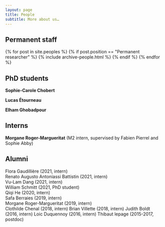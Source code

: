 ```yaml
---
layout: page
title: People
subtitle: More about us…
---
```


## Permanent staff

{% for post in site.peoples %}
    {% if post.position == "Permanent researcher" %}
        {% include archive-people.html %}
    {% endif %}
{% endfor %}

## PhD students

**Sophie-Carole Chobert**

**Lucas Étourneau**

**Elham Ghobadpour**



## Interns

**Morgane Roger-Margueritat**  (M2 intern, supervised by Fabien Pierrel and Sophie Abby)


## Alumni

Flora Gaudillière (2021, intern)  
Renato Augusto Antoniassi Battistin (2021, intern)  
Vu-Lam Dang (2021, intern)  
William Schmitt (2021, PhD student)  
Qiqi He (2020, intern)  
Safa Berraies (2019, intern)  
Morgane Roger-Margueritat (2019, intern)  
Clothilde Chenal (2018, intern) 
Brian Villette (2018, intern) 
Judith Boldt (2016, intern) 
Loic Duquennoy (2016, intern) 
Thibaut lepage (2015-2017, postdoc)

